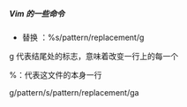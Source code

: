 #####  Vim   的一些命令


- 替换
：%s/pattern/replacement/g   

g 代表结尾处的标志，意味着改变一行上的每一个

%：代表这文件的本身一行

g/pattern/s/pattern/replacement/ga